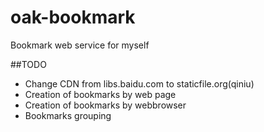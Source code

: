 oak-bookmark
============

Bookmark web service for myself

##TODO
  * Change CDN from libs.baidu.com to staticfile.org(qiniu)
  * Creation of bookmarks by web page
  * Creation of bookmarks by webbrowser
  * Bookmarks grouping
